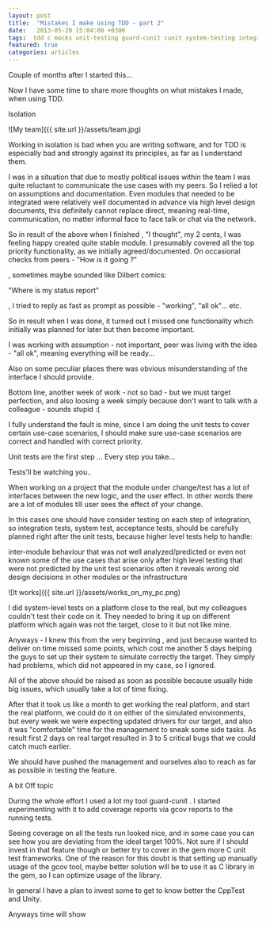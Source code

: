 ```yaml
---
layout: post
title:  "Mistakes I make using TDD - part 2"
date:   2013-05-20 15:04:00 +0300
tags:  tdd c mocks unit-testing guard-cunit cunit system-testing integration-testing mistakes-i-make isolation
featured: true
categories: articles
---
```


Couple of months after I started this...

 Now I have some time to share more thoughts on what mistakes I made, when using TDD. 

Isolation

![My team]({{ site.url }}/assets/team.jpg)


Working in isolation is bad when you are writing software, and for TDD is especially bad and strongly against its principles, as far as I understand them.

I was in a situation that due to mostly political issues within the team I was quite reluctant to communicate the use cases with my peers. So I relied a lot on assumptions and documentation. Even modules that needed to be integrated were relatively well documented in advance via high level design documents, this definitely cannot replace direct, meaning real-time, communication, no matter informal face to face talk or chat via the network.

So in result of the above when I finished , "I thought", my 2 cents, I was feeling happy created quite stable module. I presumably covered all the top priority functionality, as we initially agreed/documented. On occasional checks from peers - "How is it going ?" 

, sometimes maybe sounded like Dilbert comics:

"Where is my status report"

, I tried to reply as fast as prompt as possible - "working", "all ok"... etc.

 So in result when I was done, it turned out I missed one functionality which initially was planned for later but then become important.

I was working with assumption - not important, peer was living with the idea - "all ok", meaning everything will be ready...

Also on some peculiar places there was obvious misunderstanding of the interface I should provide.

Bottom line, another week of work - not so bad - but we must target perfection, and also loosing a week simply because don't want to talk with a colleague - sounds stupid :(

 I fully understand the fault is mine, since I am doing the unit tests to cover certain use-case scenarios, I should make sure use-case scenarios are correct and handled with correct priority.

Unit tests are the first step ...
Every step you take...

Tests'll be watching you..

When working on a project that the module under change/test has a lot of interfaces between the new logic, and the user effect. In other words there are a lot of modules till user sees the effect of your change.

In this cases one should have consider testing on each step of integration, so  integration tests, system test, acceptance tests, should be carefully planned right after the unit tests, because higher level tests help to handle:

inter-module behaviour that was not well analyzed/predicted or even not known 
some of the use cases that arise only after high level testing that were not predicted by the unit test scenarios
often it reveals wrong old design decisions in other modules or the infrastructure
 
![It works]({{ site.url }}/assets/works_on_my_pc.png)


 I did system-level tests on a platform close to the real, but my colleagues couldn't test their code on it.  They needed to bring it up on different platform which again was not the target, close to it but not like mine.

 Anyways - I knew this from the very beginning , and just because wanted to deliver on time missed some points, which cost me another 5 days helping the guys to set up their system to simulate correctly the target. They simply had problems, which did not appeared in my case, so I ignored.

All of the above should be raised as soon as possible because usually hide big issues, which usually take a lot of time fixing.

After that it took us like a month to get working the real platform, and start the real platform, we could do it on either of the simulated environments, but every week we were expecting updated drivers for our target, and also it was "comfortable" time for the management to sneak some side tasks. As result first 2 days on real target resulted in 3 to 5 critical bugs that we could catch much earlier.

We should have pushed the management and ourselves also to reach as far as possible in testing the feature.

 A bit Off topic

During the whole effort I used a lot my tool guard-cunit . I started experimenting with it to add coverage reports via gcov reports to the running tests.

Seeing coverage on all the tests run looked nice, and in some case  you can see how you are deviating from the ideal target 100%. Not sure if I should invest in that feature though or better try to cover in the gem more C unit test frameworks. One of the reason for this doubt is that setting up manually usage of the gcov tool, maybe better solution will be to use it as C library in the gem, so I can optimize usage of the library.

In general I have a plan to invest some to get to know better the CppTest and Unity.

Anyways time will show